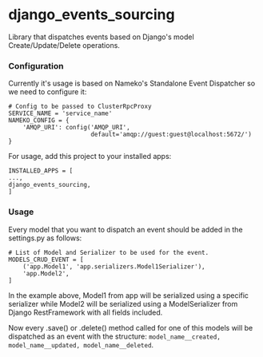 # django_events_sourcing
Library that dispatches events based on Django's model Create/Update/Delete operations.

### Configuration
Currently it's usage is based on Nameko's Standalone Event Dispatcher so we
 need to configure it:
 
```
# Config to be passed to ClusterRpcProxy
SERVICE_NAME = 'service_name'
NAMEKO_CONFIG = {
    'AMQP_URI': config('AMQP_URI',
                       default='amqp://guest:guest@localhost:5672/')
}
```

For usage, add this project to your installed apps:

```
INSTALLED_APPS = [
...,
django_events_sourcing,
]
```

### Usage
Every model that you want to dispatch an event should be added in the
 settings.py as follows:
 
```
# List of Model and Serializer to be used for the event.
MODELS_CRUD_EVENT = [
    ('app.Model1', 'app.serializers.Model1Serializer'),
    'app.Model2',
]
```

In the example above, Model1 from app will be serialized using a specific
 serializer while Model2 will be serialized using a ModelSerializer from
  Django RestFramework with all fields included.
  
Now every .save() or .delete() method called for one of this models will be
 dispatched as an event with the structure:
 ``model_name__created, model_name__updated, model_name__deleted``.
 
